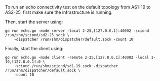 To run an echo connectivity test on the default topology from AS1-19 to AS2-25,
first make sure the infrastructure is running.

Then, start the server using:
```
go run echo.go -mode server -local 2-25,[127.0.0.1]:40002 -sciond /run/shm/sciond/sd2-25.sock \
	-dispatcher /run/shm/dispatcher/default.sock -count 10
```

Finally, start the client using:
```
go run echo.go -mode client -remote 2-25,[127.0.0.1]:40002 -local 1-19,[127.0.0.1]:0 \
	-sciond /run/shm/sciond/sd1-19.sock -dispatcher /run/shm/dispatcher/default.sock \
	-count 10
```

